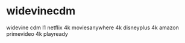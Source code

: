 # widevinecdm
widevine cdm l1 netflix 4k moviesanywhere 4k disneyplus 4k amazon primevideo 4k playready
